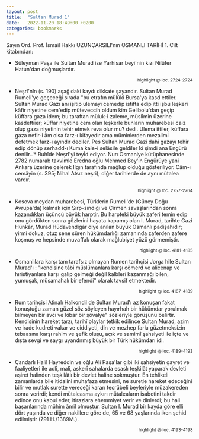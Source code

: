 ```yaml
---
layout: post
title:  "Sultan Murad 1"
date:   2022-11-20 18:49:00 +0200
categories: bookmarks
---
```


Sayın Ord. Prof. İsmail Hakkı UZUNÇARŞILI'nın OSMANLI TARİHİ 1. Cilt kitabından:

* Süleyman Paşa ile Sultan Murad ise Yarhisar beyi'nin kızı Nilüfer Hatun'dan doğmuşlardır.

<p style="text-align: right;"><sup>highlight @ loc. 2724-2724</sup></p>

* Neşrî'nîn (s. 190) aşağıdaki kaydı dikkate şayandır. Sultan Murad Rumeli'ye geçeceği sırada "bu etrafın mülûki Bursa'ya kasd ettiler. Sultan Murad Gazı anı işitip ulemayı cemedip istifta edip itti işbu leşkeri kâfir niyetine cem'edip müteveccih oldum kim Gelibolu'dan geçip küffara gaza idem; bu taraftan müluk-i zaleme, müslîmin üzerine kasdettiîer; küffar niyetine cem olan leşkerle bunların muharebesi caiz olup gaza niyetinin tehir etmek reva olur mu? dedi. Ulema ittiler, küffara gaza nefir-i âm olsa farz-ı kifayedir ama müminlerden mezalimi defetmek farz-ı ayındır dediler. Pes Sultan Murad Gazi dahi gazayı tehir edip dönüp serhadd-ı Kuma kale-i selâsile geldiler ki şimdi ana Engürü denilir..'* Ruhîde Neşrî'yi teyİd ediyor. Nurı Osmaniye kütüphanesinde 2782 numarab takvimle Eredna oğlu Mehmed Bey'in Engürüye yani Ankara üzerine gelerek Ilgın tarafında mağlup olduğu gösteriliyor. Câm-ı cemâyin (s. 395; Nihal Atsız neşri); diğer tarihlerde de aynı mütalea vardır.

<p style="text-align: right;"><sup>highlight @ loc. 2757-2764</sup></p>

* Kosova meydan muharebesi, Türklerin Rumeli'de (Güney Doğu Avrupa'da) kalmak için Sırp-sındığı ve Çirmen savaşlarından sonra kazandıkları üçüncü büyük harptir. Bu harpteki büyük zaferi temin edip onu gördükten sonra gözlerini hayata kapamış olan I. Murad, tarihte Gazi Hünkâr, Murad Hüdavendigâr diye anılan büyük Osmanlı padişahıdır; yirmi dokuz, otuz sene süren hükümdarlığı zamanında zaferden zafere koşmuş ve hepsinde muvaffak olarak mağlubiyet yüzü görmemiştir.

<p style="text-align: right;"><sup>highlight @ loc. 4181-4185</sup></p>

* Osmanlılara karşı tam tarafsız olmayan Rumen tarihçisi Jorga hile Sultan Murad'ı : "kendisine tâbi müslümanlara karşı cömerd ve alicenap ve hıristiyanlara karşı galip gelmeği değil kalbleri kazanmağı bilen, yumuşak, müsamahalı bir efendi" olarak tavsif etmektedir.

<p style="text-align: right;"><sup>highlight @ loc. 4187-4189</sup></p>

* Rum tarihçisi Atinalı Halkondil de Sultan Murad'ı az konuşan fakat konuştuğu zaman güzel söz söyleyen hayırhah bir hükümdar yorulmak bilmeyen bir avcı ve kibar bir şövalye" sözleriyle görüşünü belirtir. Kendisinin hareket tarzı, tarihî olaylar tetkik edilince Sultan Murad, azim ve irade kudreti vakar ve ciddiyeti, din ve mezhep farkı güzetmeksizin tebaasına karşı rahim ve şefik oluşu, açık ve samimî şahsiyeti ile içte ve dışta sevgi ve saygı uyandırmış büyük bir Türk hükümdarı idi.

<p style="text-align: right;"><sup>highlight @ loc. 4189-4193</sup></p>

* Çandarlı Halil Hayreddin ve oğlu Ali Paşa'lar gibi iki şahsiyetin gayret ve faaliyetleri ile adlî, malî, askerî sahalarda esaslı teşkilât yaparak devleti aşiret halinden teşkilâtlı bir devlet haline sokmuştur. En tehlikeli zamanlarda bile itidalini muhafaza etmesini, ne suretle hareket edeceğini bilir ve mutlak surette vereceği kararı tecrübeli beyleriyle müzakereden sonra verirdi; kendi mütaleasma aykırı mütaleaların isabetini takdir edince onu kabul eder, itirazlara ehemmiyet verir ve dinlerdi; bu hali başarılarında mühim âmil olmuştur. Sultan I. Murad bir kayda göre elli dört yaşında ve diğer nakillere göre de, 65 ve 68 yaşlarında iken şehid edilmiştir (791 H./1389M.).

<p style="text-align: right;"><sup>highlight @ loc. 4193-4198</sup></p>


